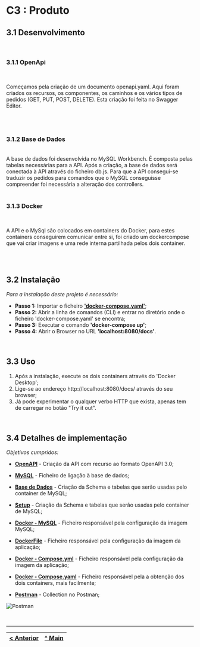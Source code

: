 # C3 : Produto


## 3.1 Desenvolvimento 
<br>

### 3.1.1 OpenApi

<br>

Começamos pela criação de um documento openapi.yaml. Aqui foram criados os recursos, os componentes, os caminhos e os vários tipos de pedidos (GET, PUT, POST, DELETE). Esta criação foi feita no Swagger Editor.

<br>
<br>

### 3.1.2 Base de Dados
<br>
A base de dados foi desenvolvida no MySQL Workbench. É composta pelas tabelas necessárias para a API. Após a criação, a base de dados será conectada à API através do ficheiro db.js. Para que a API consegui-se traduzir os pedidos para comandos que o MySQL conseguisse compreender foi necessária a alteração dos controllers.

<br>
<br>

### 3.1.3 Docker
<br>

A API e o MySql são colocados em containers do Docker, para estes containers conseguirem comunicar entre si, foi criado um dockercompose que vai criar imagens e uma rede interna partilhada pelos dois container.

<br>
<br>

## 3.2 Instalação 

_Para a instalação deste projeto é necessário:_

* **Passo 1:** Importar o ficheiro **['docker-compose.yaml'](../docker-compose.yaml)**;
* **Passo 2:** Abrir a linha de comandos (CLI) e entrar no diretório onde o ficheiro 'docker-compose.yaml' se encontra;
* **Passo 3:** Executar o comando **'docker-compose up'**;
* **Passo 4:** Abrir o Browser no URL **'localhost:8080/docs'**.

<br>

## 3.3 Uso

1. Após a instalação, execute os dois containers através do 'Docker Desktop';
2. Lige-se ao endereço http://localhost:8080/docs/ através do seu browser;
3. Já pode experimentar o qualquer verbo HTTP que exista, apenas tem de carregar no botão "Try it out".

<br>

## 3.4 Detalhes de implementação

_Objetivos cumpridos:_

* **[OpenAPI](../src/api/openapi.yaml)** - Criação da API com recurso ao formato OpenAPI 3.0;

* **[MySQL](../src/utils/db.js)** - Ficheiro de ligação à base de dados;

* **[Base de Dados](../src/database.sql)** - Criação da Schema e tabelas que serão usadas pelo container de MySQL;

* **[Setup](../src/db/setup.sh)** - Criação da Schema e tabelas que serão usadas pelo container de MySQL;

* **[Docker - MySQL](../src/dockerfile.mysql)** - Ficheiro responsável pela configuração da imagem MySQL;

* **[DockerFile](../src/dockerfile)** - Ficheiro responsável pela configuração da imagem da aplicação;

* **[Docker - Compose.yml](../src/docker-compose.yml)** - Ficheiro responsável pela configuração da imagem da aplicação;

* **[Docker - Compose.yaml](../src/dockercompose.yaml)** - Ficheiro responsável pela a obtenção dos dois containers, mais facilmente;

* **[Postman](../)** - Collection no Postman;

![Postman](doc/images/image1.PNG)

<br>




---
[< Anterior](c2.md) | [^ Main](../../../) 
:--- | :---: 
